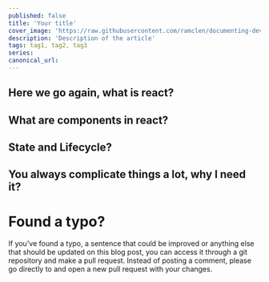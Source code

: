 ```yaml
---
published: false
title: 'Your title'
cover_image: 'https://raw.githubusercontent.com/ramclen/documenting-dev/master/blog-posts/NAME-OF-YOUR-BLOG-POST/assets/your-asset.png'
description: 'Description of the article'
tags: tag1, tag2, tag3
series:
canonical_url:
---
```


## Here we go again, what is react?

## What are components in react?

## State and Lifecycle?

## You always complicate things a lot, why I need it?

# Found a typo?

If you've found a typo, a sentence that could be improved or anything else that should be updated on this blog post, you can access it through a git repository and make a pull request. Instead of posting a comment, please go directly to <REPO URL> and open a new pull request with your changes.
